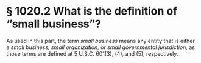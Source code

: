 # § 1020.2   What is the definition of “small business”?

As used in this part, the term *small business* means any entity that is either a *small business, small organization,* or *small governmental jurisdiction,* as those terms are defined at 5 U.S.C. 601(3), (4), and (5), respectively.




